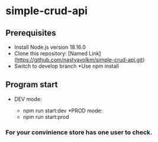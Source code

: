# simple-crud-api
## Prerequisites ##
* Install Node.js version 18.16.0
* Clone this repository: [Named Link] (https://github.com/nastyavolkm/simple-crud-api.git)
* Switch to develop branch
 *Use npm install
## Program start ##
* DEV mode:

  * npm run start:dev
*PROD mode:
  * npm run start:prod

### For your convinience store has one user to check. ###
